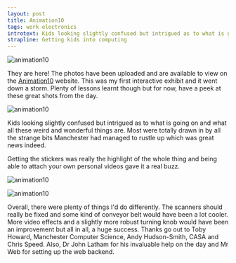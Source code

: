 ```yaml
--- 
layout: post
title: Animation10
tags: work electronics
introtext: Kids looking slightly confused but intrigued as to what is going on and what all these weird and wonderful things are. Most were totally drawn in by all the strange bits Manchester had managed to rustle up which was great news indeed.
strapline: Getting kids into computing
---
```



![animation10](http://4.bp.blogspot.com/_WNXP2eEZSdg/TEWL6f6n1-I/AAAAAAAAAsg/VvmyPNpMsL4/s1600/10.jpg)


They are here! The photos have been uploaded and are available to view on the <a href="http://www.cs.manchester.ac.uk/Animation10/">Animation10</a> website. This was my first interactive exhibit and it went down a storm. Plenty of lessons learnt though but for now, have a peek at these great shots from the day.


![animation10](http://1.bp.blogspot.com/_WNXP2eEZSdg/TEWMKBXh9jI/AAAAAAAAAso/y5tZFEZCLkU/s1600/13.jpg)


Kids looking slightly confused but intrigued as to what is going on and what all these weird and wonderful things are. Most were totally drawn in by all the strange bits Manchester had managed to rustle up which was great news indeed.

Getting the stickers was really the highlight of the whole thing and being able to attach your own personal videos gave it a real buzz.


![animation10](http://2.bp.blogspot.com/_WNXP2eEZSdg/TEWMdb7xPhI/AAAAAAAAAsw/buQPE-IvJPQ/s1600/17.jpg)


![animation10](http://2.bp.blogspot.com/_WNXP2eEZSdg/TEWMusQMEOI/AAAAAAAAAs4/tFH-PUlefpo/s1600/22a.jpg)


Overall, there were plenty of things I'd do differently. The scanners should really be fixed and some kind of conveyor belt would have been a lot cooler. More video effects and a slightly more robust turning knob would have been an improvement but all in all, a huge success. Thanks go out to Toby Howard, Manchester Computer Science, Andy Hudson-Smith, CASA and Chris Speed. Also, Dr John Latham for his invaluable help on the day and Mr Web for setting up the web backend.
